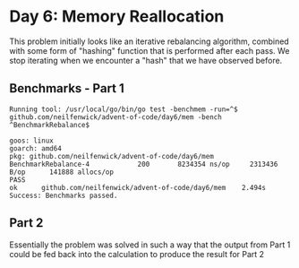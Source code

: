 # Day 6: Memory Reallocation

This problem initially looks like an iterative rebalancing algorithm, combined with some form of "hashing" function that is performed after each pass.  We stop iterating when we encounter a "hash" that we have observed before.

## Benchmarks - Part 1

```text
Running tool: /usr/local/go/bin/go test -benchmem -run=^$ github.com/neilfenwick/advent-of-code/day6/mem -bench ^BenchmarkRebalance$

goos: linux
goarch: amd64
pkg: github.com/neilfenwick/advent-of-code/day6/mem
BenchmarkRebalance-4            200       8234354 ns/op     2313436 B/op      141888 allocs/op
PASS
ok      github.com/neilfenwick/advent-of-code/day6/mem    2.494s
Success: Benchmarks passed.
```

## Part 2

Essentially the problem was solved in such a way that the output from Part 1 could be fed back into the calculation to produce the result for Part 2